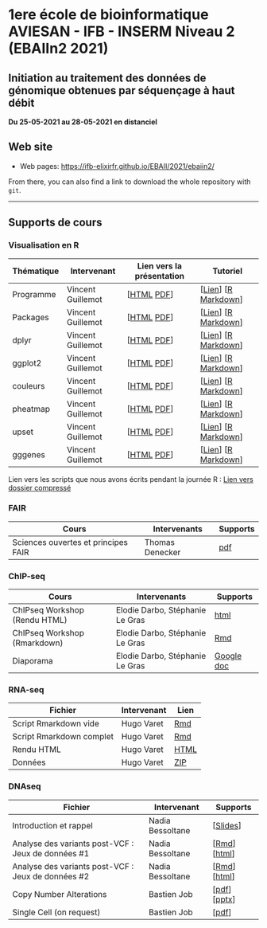 # 1ere école de bioinformatique AVIESAN - IFB - INSERM Niveau 2 (EBAIIn2 2021)

## Initiation au traitement des données de génomique obtenues par séquençage à haut débit

**Du 25-05-2021 au 28-05-2021 en distanciel**


## Web site

- Web pages: <https://ifb-elixirfr.github.io/EBAII/2021/ebaiin2/>

From there, you can also find a link to download the whole repository with `git`.

****

## Supports de cours

### Visualisation en R


| Thématique| Intervenant        | Lien vers la présentation | Tutoriel|
|-----------|--------------------|---------------------------------------|-----------|
| Programme | Vincent Guillemot  | [[HTML](01R/tidyViz/vignettes/S00programme.html) [PDF](01R/tidyViz/vignettes/S00programme.pdf)] | [[Lien](https://learnr.pasteur.fr/T00tuto/)] [[R Markdown](01R/tidyViz/inst/tutorials/T00tuto/T00tuto.Rmd)] |
| Packages  | Vincent Guillemot  | [[HTML](01R/tidyViz/vignettes/S01packages.html) [PDF](01R/tidyViz/vignettes/S01packages.pdf)] | [[Lien](https://learnr.pasteur.fr/T01packages/)] [[R Markdown](01R/tidyViz/inst/tutorials/T01packages/T01packages.Rmd)] |
| dplyr     | Vincent Guillemot  | [[HTML](01R/tidyViz/vignettes/S02dplyr.html) [PDF](01R/tidyViz/vignettes/S02dplyr.pdf)] | [[Lien](https://learnr.pasteur.fr/T02dplyr/)] [[R Markdown](01R/tidyViz/inst/tutorials/T02dplyr/T02dplyr.Rmd)] |
| ggplot2   | Vincent Guillemot  | [[HTML](01R/tidyViz/vignettes/S03ggplot2.html) [PDF](01R/tidyViz/vignettes/S03ggplot2.pdf)] | [[Lien](https://learnr.pasteur.fr/T03ggplot2/)] [[R Markdown](01R/tidyViz/inst/tutorials/T03ggplot2/T03ggplot2.Rmd)] |
| couleurs  | Vincent Guillemot  | [[HTML](01R/tidyViz/vignettes/S04couleurs.html) [PDF](01R/tidyViz/vignettes/S04couleurs.pdf)] | [[Lien](https://learnr.pasteur.fr/T04couleurs)] [[R Markdown](01R/tidyViz/inst/tutorials/T04couleurs/T04couleurs.Rmd)] |
| pheatmap  | Vincent Guillemot  | [[HTML](01R/tidyViz/vignettes/S05pheatmap.html) [PDF](01R/tidyViz/vignettes/S05pheatmap.pdf)] | [[Lien](https://learnr.pasteur.fr/T05pheatmap)] [[R Markdown](01R/tidyViz/inst/tutorials/T05pheatmap/T05pheatmap.Rmd)] |
| upset     | Vincent Guillemot  | [[HTML](01R/tidyViz/vignettes/S06upset.html) [PDF](01R/tidyViz/vignettes/S06upset.pdf)] | [[Lien](https://learnr.pasteur.fr/T06upset)] [[R Markdown](01R/tidyViz/inst/tutorials/T06upset/T06upset.Rmd)] |
| gggenes   | Vincent Guillemot  | [[HTML](01R/tidyViz/vignettes/S07gggenes.html) [PDF](01R/tidyViz/vignettes/S07gggenes.pdf)] | [[Lien](https://learnr.pasteur.fr/T07gggenes)] [[R Markdown](01R/tidyViz/inst/tutorials/T07gggenes/T07gggenes.Rmd)] |

Lien vers les scripts que nous avons écrits pendant la journée R : [Lien vers dossier compressé](01R/tidyViz/inst/extdata/ebaiin2_01Rvisu.zip)


### FAIR

| Cours                 | Intervenants | Supports                            |
|-----------------------|--------------|-------------------------------------|
| Sciences ouvertes et principes FAIR  | Thomas Denecker | [pdf](https://doi.org/10.6084/m9.figshare.14677941.v1)  |




### ChIP-seq

| Cours                 | Intervenants | Supports                            |
|-----------------------|--------------|-------------------------------------|
| ChIPseq Workshop (Rendu HTML) | Elodie Darbo, Stéphanie Le Gras | [html](chip-seq/ChIPseq_Workshop.html)  |
| ChIPseq Workshop (Rmarkdown) | Elodie Darbo, Stéphanie Le Gras | [Rmd](chip-seq/ChIPseq_Workshop.Rmd)  |
| Diaporama | Elodie Darbo, Stéphanie Le Gras | [Google doc](https://docs.google.com/presentation/d/1twITqohPsRwHDnarQO61BgNdI_5rMrPsznRt0lcPdQo/edit?usp=sharing)  |

### RNA-seq

| Fichier                  | Intervenant | Lien                                        |
|--------------------------|-------------|---------------------------------------------|
| Script Rmarkdown vide    | Hugo Varet  | [Rmd](RNASeq/EBAIIn2_RNASeq_apprenants.Rmd) |
| Script Rmarkdown complet | Hugo Varet  | [Rmd](RNASeq/EBAIIn2_RNASeq.Rmd)            |
| Rendu HTML               | Hugo Varet  | [HTML](RNASeq/EBAIIn2_RNASeq.html)          |
| Données                  | Hugo Varet  | [ZIP](RNASeq/data.zip)                      |

### DNAseq

| Fichier                  | Intervenant      | Supports                                    |
|--------------------------|------------------|---------------------------------------------|
| Introduction et rappel   | Nadia Bessoltane | [[Slides](https://docs.google.com/presentation/d/1nXKT_iyAzfBZkB495JmtXAB-Es7XF7Ci/edit#slide=id.p1)] |
| Analyse des variants post-VCF : Jeux de données #1 | Nadia Bessoltane | [[Rmd](DNAseq/EBAIIn2_DNAseq_Post-VCF_data1.Rmd)]  [[html](DNAseq/EBAIIn2_DNAseq_Post-VCF_data1.html)] |
| Analyse des variants post-VCF : Jeux de données #2 | Nadia Bessoltane | [[Rmd](DNAseq/EBAIIn2_DNAseq_Post-VCF_data2.Rmd)]  [[html](DNAseq/EBAIIn2_DNAseq_Post-VCF_data2.html)] |
| Copy Number Alterations | Bastien Job | [[pdf](DNAseq/EBAI2021n2_CNA_jupyter_BJ.pdf)] [[pptx](DNAseq/EBAI2021n2_CNA_jupyter_BJ.pptx)]|
| Single Cell (on request) | Bastien Job | [[pdf](DNAseq/Intro_Single-Cell_20210119.pdf)]
